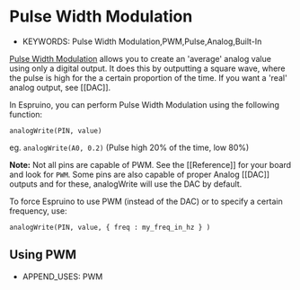 <!--- Copyright (c) 2013 Gordon Williams, Pur3 Ltd. See the file LICENSE for copying permission. -->
Pulse Width Modulation
===================

* KEYWORDS: Pulse Width Modulation,PWM,Pulse,Analog,Built-In

[Pulse Width Modulation](http://en.wikipedia.org/wiki/Pulse-width_modulation) allows you to create an 'average' analog value using only a digital output. It does this by outputting a square wave, where the pulse is high for the a certain proportion of the time. If you want a 'real' analog output, see [[DAC]].

In Espruino, you can perform Pulse Width Modulation using the following function:

```
analogWrite(PIN, value)
```

eg. ```analogWrite(A0, 0.2)``` (Pulse high 20% of the time, low 80%)

**Note:** Not all pins are capable of PWM. See the [[Reference]] for your board and look for ```PWM```. Some pins are also capable of proper Analog [[DAC]] outputs and for these, analogWrite will use the DAC by default.

To force Espruino to use PWM (instead of the DAC) or to specify a certain frequency, use:

```
analogWrite(PIN, value, { freq : my_freq_in_hz } )
```

Using PWM
---------------

* APPEND_USES: PWM
